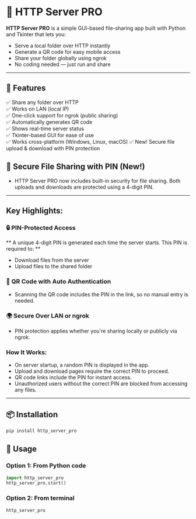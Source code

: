 # 📡 HTTP Server PRO

**HTTP Server PRO** is a simple GUI-based file-sharing app built with Python and Tkinter that lets you:

- Serve a local folder over HTTP instantly
- Generate a QR code for easy mobile access
- Share your folder globally using ngrok
- No coding needed — just run and share

---

## 🚀 Features

✅ Share any folder over HTTP  
✅ Works on LAN (local IP)  
✅ One-click support for ngrok (public sharing)  
✅ Automatically generates QR code  
✅ Shows real-time server status  
✅ Tkinter-based GUI for ease of use  
✅ Works cross-platform (Windows, Linux, macOS)
✅ New! Secure file upload & download with PIN protection


## 🔐 Secure File Sharing with PIN (New!)
- HTTP Server PRO now includes built-in security for file sharing. Both uploads and downloads are protected using a 4-digit PIN.
---

## Key Highlights:
### 🔒 PIN-Protected Access

** A unique 4-digit PIN is generated each time the server starts. This PIN is required to: **

- Download files from the server
- Upload files to the shared folder

### 📱 QR Code with Auto Authentication
- Scanning the QR code includes the PIN in the link, so no manual entry is needed.

### 🌍 Secure Over LAN or ngrok
- PIN protection applies whether you're sharing locally or publicly via ngrok.

### How It Works:
- On server startup, a random PIN is displayed in the app.
- Upload and download pages require the correct PIN to proceed.
- QR code links include the PIN for instant access.
- Unauthorized users without the correct PIN are blocked from accessing any files.

---

## 📦 Installation
```bash
pip install http_server_pro
```
## 🧠 Usage

### Option 1: From Python code

```python
import http_server_pro
http_server_pro.start()
```
### Option 2: From terminal
```bash
http_server_pro








